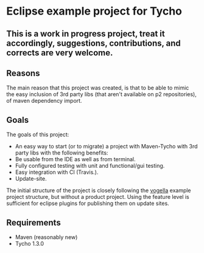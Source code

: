 # Eclipse example project for Tycho

## This is a work in progress project, treat it accordingly, suggestions, contributions, and corrects are very welcome.

## Reasons

The main reason that this project was created, is that to be able to mimic the easy inclusion of 3rd party libs (that aren't available on p2 repositories), of maven dependency import.

## Goals

The goals of this project:

* An easy way to start (or to migrate) a project with Maven-Tycho with 3rd party libs with the following benefits:
* Be usable from the IDE as well as from terminal.
* Fully configured testing with unit and functional/gui testing.
* Easy integration with CI (Travis.).
* Update-site.

The initial structure of the project is closely following the [vogella](http://www.vogella.com/tutorials/EclipseTycho/article.html) example project structure, but without a product project. Using the feature level is sufficient for eclipse plugins for publishing them on update sites.

## Requirements

* Maven (reasonably new)
* Tycho 1.3.0